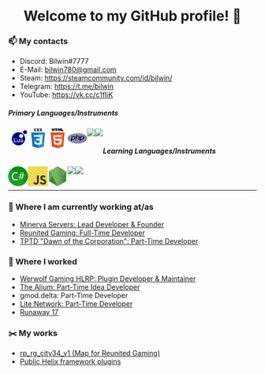 <h1 align="center"> Welcome to my GitHub profile! 👋</h1>

### 📫 My contacts
- Discord: Bilwin#7777 <br>
- E-Mail: bilwin780@gmail.com <br>
- Steam: https://steamcommunity.com/id/bilwin/ <br>
- Telegram: https://t.me/bilwin <br>
- YouTube: https://vk.cc/c1fIiK <br>

##### Primary Languages/Instruments
<img align="left" height="40" src="https://raw.githubusercontent.com/github/explore/80688e429a7d4ef2fca1e82350fe8e3517d3494d/topics/lua/lua.png" />
<img align="left" height="40" src="https://raw.githubusercontent.com/github/explore/80688e429a7d4ef2fca1e82350fe8e3517d3494d/topics/css/css.png" />
<img align="left" height="40" src="https://raw.githubusercontent.com/github/explore/80688e429a7d4ef2fca1e82350fe8e3517d3494d/topics/html/html.png" />
<img align="left" height="40" src="https://raw.githubusercontent.com/github/explore/80688e429a7d4ef2fca1e82350fe8e3517d3494d/topics/php/php.png" />
<img align="left" height="40" src="https://wiki.teamfortress.com/w/images/thumb/9/91/Hammereditor.png/250px-Hammereditor.png" />
<img align="left" height="40" src="https://cdn.icon-icons.com/icons2/1495/PNG/512/blender_102995.png" />
<br>

##### Learning Languages/Instruments
<img align="left" height="40" src="https://raw.githubusercontent.com/github/explore/80688e429a7d4ef2fca1e82350fe8e3517d3494d/topics/csharp/csharp.png" />
<img align="left" height="40" src="https://raw.githubusercontent.com/github/explore/80688e429a7d4ef2fca1e82350fe8e3517d3494d/topics/javascript/javascript.png" />
<img align="left" height="40" src="https://raw.githubusercontent.com/github/explore/80688e429a7d4ef2fca1e82350fe8e3517d3494d/topics/nodejs/nodejs.png" />
<img align="left" height="40" src="https://upload.wikimedia.org/wikipedia/commons/thumb/1/18/ISO_C%2B%2B_Logo.svg/1200px-ISO_C%2B%2B_Logo.svg.png" />
<img align="left" height="40" src="https://cdn.worldvectorlogo.com/logos/substance-painter.svg" />
<br>
<br>

---

### 💼 Where I am currently working at/as
- [Minerva Servers: Lead Developer & Founder](https://www.minerva.pw/)
- [Reunited Gaming: Full-Time Developer](https://www.reunitedgaming.nn.pe/forums/)
- [TPTD "Dawn of the Corporation": Part-Time Developer](https://discord.gg/gHKKDZmq5G)

### 💼 Where I worked
- [Werwolf Gaming HLRP: Plugin Developer & Maintainer](https://steamcommunity.com/groups/werwolfgaming)
- [The Alium: Part-Time Idea Developer](https://steamcommunity.com/groups/thealium)
- gmod.delta: Part-Time Developer
- [Lite Network: Part-Time Developer](http://www.lite-network.de/)
- [Runaway 17](https://github.com/Bilwin/Runaway-17)

### ✂️ My works
- [rp_rg_city34_v1 (Map for Reunited Gaming)](https://steamcommunity.com/sharedfiles/filedetails/?id=2549272112)
- [Public Helix framework plugins](https://github.com/Bilwin/helix-plugins)
